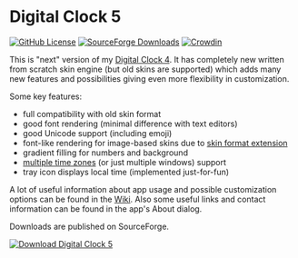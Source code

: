 Digital Clock 5
===============

[![GitHub License](https://img.shields.io/github/license/Kolcha/DigitalClock5)](https://www.gnu.org/licenses/gpl-3.0.html)
[![SourceForge Downloads](https://img.shields.io/sourceforge/dm/digitalclock4)](https://sourceforge.net/projects/digitalclock4/files)
[![Crowdin](https://badges.crowdin.net/digital-clock-5/localized.svg)](https://crowdin.com/project/digital-clock-5)

This is "next" version of my [Digital Clock 4](https://github.com/Kolcha/DigitalClock4). It has completely new written from scratch skin engine (but old skins are supported) which adds many new features and possibilities giving even more flexibility in customization.

Some key features:

* full compatibility with old skin format
* good font rendering (minimal difference with text editors)
* good Unicode support (including emoji)
* font-like rendering for image-based skins due to [skin format extension](https://github.com/Kolcha/DigitalClock5/wiki/Extended-legacy-skin-format)
* gradient filling for numbers and background
* [multiple time zones](https://github.com/Kolcha/DigitalClock5/wiki/Multiple-timezones) (or just multiple windows) support
* tray icon displays local time (implemented just-for-fun)

A lot of useful information about app usage and possible customization options can be found in the [Wiki](https://github.com/Kolcha/DigitalClock5/wiki). Also some useful links and contact information can be found in the app's About dialog.

Downloads are published on SourceForge.

[![Download Digital Clock 5](https://a.fsdn.com/con/app/sf-download-button)](https://sourceforge.net/projects/digitalclock4/files)
